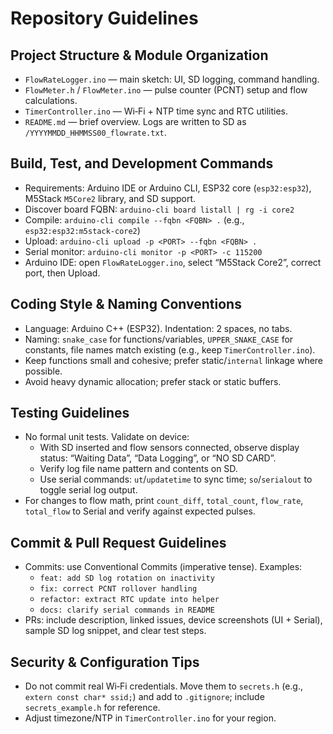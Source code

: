 # Repository Guidelines

## Project Structure & Module Organization
- `FlowRateLogger.ino` — main sketch: UI, SD logging, command handling.
- `FlowMeter.h` / `FlowMeter.ino` — pulse counter (PCNT) setup and flow calculations.
- `TimerController.ino` — Wi‑Fi + NTP time sync and RTC utilities.
- `README.md` — brief overview. Logs are written to SD as `/YYYYMMDD_HHMMSS00_flowrate.txt`.

## Build, Test, and Development Commands
- Requirements: Arduino IDE or Arduino CLI, ESP32 core (`esp32:esp32`), M5Stack `M5Core2` library, and SD support.
- Discover board FQBN: `arduino-cli board listall | rg -i core2`
- Compile: `arduino-cli compile --fqbn <FQBN> .` (e.g., `esp32:esp32:m5stack-core2`)
- Upload: `arduino-cli upload -p <PORT> --fqbn <FQBN> .`
- Serial monitor: `arduino-cli monitor -p <PORT> -c 115200`
- Arduino IDE: open `FlowRateLogger.ino`, select “M5Stack Core2”, correct port, then Upload.

## Coding Style & Naming Conventions
- Language: Arduino C++ (ESP32). Indentation: 2 spaces, no tabs.
- Naming: `snake_case` for functions/variables, `UPPER_SNAKE_CASE` for constants, file names match existing (e.g., keep `TimerController.ino`).
- Keep functions small and cohesive; prefer static/`internal` linkage where possible.
- Avoid heavy dynamic allocation; prefer stack or static buffers.

## Testing Guidelines
- No formal unit tests. Validate on device:
  - With SD inserted and flow sensors connected, observe display status: “Waiting Data”, “Data Logging”, or “NO SD CARD”.
  - Verify log file name pattern and contents on SD.
  - Use serial commands: `ut`/`updatetime` to sync time; `so`/`serialout` to toggle serial log output.
- For changes to flow math, print `count_diff`, `total_count`, `flow_rate`, `total_flow` to Serial and verify against expected pulses.

## Commit & Pull Request Guidelines
- Commits: use Conventional Commits (imperative tense). Examples:
  - `feat: add SD log rotation on inactivity`
  - `fix: correct PCNT rollover handling`
  - `refactor: extract RTC update into helper`
  - `docs: clarify serial commands in README`
- PRs: include description, linked issues, device screenshots (UI + Serial), sample SD log snippet, and clear test steps.

## Security & Configuration Tips
- Do not commit real Wi‑Fi credentials. Move them to `secrets.h` (e.g., `extern const char* ssid;`) and add to `.gitignore`; include `secrets_example.h` for reference.
- Adjust timezone/NTP in `TimerController.ino` for your region.

